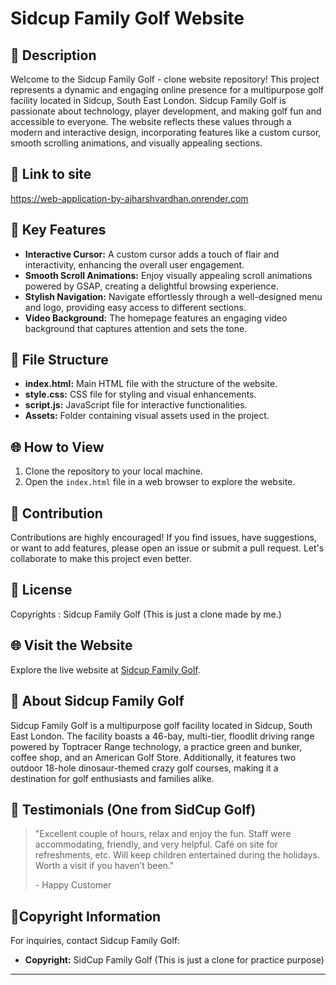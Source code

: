# Sidcup Family Golf Website



## 🌟 Description

Welcome to the Sidcup Family Golf - clone website repository! This project represents a dynamic and engaging online presence for a multipurpose golf facility located in Sidcup, South East London. Sidcup Family Golf is passionate about technology, player development, and making golf fun and accessible to everyone. The website reflects these values through a modern and interactive design, incorporating features like a custom cursor, smooth scrolling animations, and visually appealing sections.

## 🔗 Link to site

https://web-application-by-ajharshvardhan.onrender.com

## 🚀 Key Features

- **Interactive Cursor:** A custom cursor adds a touch of flair and interactivity, enhancing the overall user engagement.
- **Smooth Scroll Animations:** Enjoy visually appealing scroll animations powered by GSAP, creating a delightful browsing experience.
- **Stylish Navigation:** Navigate effortlessly through a well-designed menu and logo, providing easy access to different sections.
- **Video Background:** The homepage features an engaging video background that captures attention and sets the tone.

## 📁 File Structure

- **index.html:** Main HTML file with the structure of the website.
- **style.css:** CSS file for styling and visual enhancements.
- **script.js:** JavaScript file for interactive functionalities.
- **Assets:** Folder containing visual assets used in the project.

## 🌐 How to View

1. Clone the repository to your local machine.
2. Open the `index.html` file in a web browser to explore the website.

## 🤝 Contribution

Contributions are highly encouraged! If you find issues, have suggestions, or want to add features, please open an issue or submit a pull request. Let's collaborate to make this project even better.

## 📄 License

Copyrights : Sidcup Family Golf (This is just a clone made by me.)

## 🌐 Visit the Website

Explore the live website at [Sidcup Family Golf](https://sidcupfamilygolf.com/).

## 📌 About Sidcup Family Golf

Sidcup Family Golf is a multipurpose golf facility located in Sidcup, South East London. The facility boasts a 46-bay, multi-tier, floodlit driving range powered by Toptracer Range technology, a practice green and bunker, coffee shop, and an American Golf Store. Additionally, it features two outdoor 18-hole dinosaur-themed crazy golf courses, making it a destination for golf enthusiasts and families alike.

## 📝 Testimonials (One from SidCup Golf)

> "Excellent couple of hours, relax and enjoy the fun. Staff were accommodating, friendly, and very helpful. Café on site for refreshments, etc. Will keep children entertained during the holidays. Worth a visit if you haven’t been."
>
> \- Happy Customer

## 🎨Copyright Information

For inquiries, contact Sidcup Family Golf:
- **Copyright:**
SidCup Family Golf (This is just a clone for practice purpose)

---
